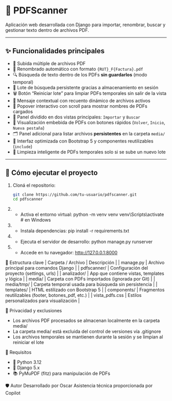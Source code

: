 # 📄 PDFScanner

Aplicación web desarrollada con Django para importar, renombrar, buscar y gestionar texto dentro de archivos PDF.

---

## ✨ Funcionalidades principales

- 📁 Subida múltiple de archivos PDF
- 📝 Renombrado automático con formato `{RUT}_F{Factura}.pdf`
- 🔍 Búsqueda de texto dentro de los PDFs **sin guardarlos** (modo temporal)
- 📂 Lote de búsqueda persistente gracias a almacenamiento en sesión
- 🗑️ Botón “Reiniciar lote” para limpiar PDFs temporales sin salir de la vista
- 🧠 Mensaje contextual con recuento dinámico de archivos activos
- 🧭 Popover interactivo con scroll para mostrar nombres de PDFs cargados
- 🎯 Panel dividido en dos vistas principales: `Importar` y `Buscar`
- 📄 Visualización embebida de PDFs con botones rápidos (`Volver`, `Inicio`, `Nueva pestaña`)
- 🗂️ Panel adicional para listar archivos **persistentes** en la carpeta `media/`
- 🎨 Interfaz optimizada con Bootstrap 5 y componentes reutilizables (`include`)
- 🧹 Limpieza inteligente de PDFs temporales solo si se sube un nuevo lote

---

## 🚀 Cómo ejecutar el proyecto

1. Cloná el repositorio:
   ```bash
   git clone https://github.com/tu-usuario/pdfscanner.git
   cd pdfscanner


2. - Activa el entorno virtual:
python -m venv venv
venv\Scripts\activate  # en Windows

3. - Instala dependencias:
pip install -r requirements.txt

4. - Ejecuta el servidor de desarrollo:
python manage.py runserver

5. - Accede en tu navegador: http://127.0.0.1:8000

📁 Estructura clave
| Carpeta / Archivo  | Descripción | 
| manage.py          | Archivo principal para comandos Django | 
| pdfscanner/        | Configuración del proyecto (settings, urls) | 
| analizador/        | App que contiene vistas, templates y lógica | 
| media/             | Carpeta con PDFs importados (ignorada por Git) | 
| media/tmp/         | Carpeta temporal usada para búsqueda sin persistencia | 
| templates/         | HTML estilizado con Bootstrap 5 | 
| components/        | Fragmentos reutilizables (footer, botones_pdf, etc.) | 
| vista_pdfs.css     | Estilos personalizados para visualización | 


🔐 Privacidad y exclusiones
- Los archivos PDF procesados se almacenan localmente en la carpeta media/
- La carpeta media/ está excluida del control de versiones vía .gitignore
- Los archivos temporales se mantienen durante la sesión y se limpian al reiniciar el lote



📌 Requisitos
- 🐍 Python 3.12
- 🎯 Django 5.x
- 📚 PyMuPDF (fitz) para manipulación de PDFs

🛡️ Autor
Desarrollado por Oscar
Asistencia técnica proporcionada por Copilot
